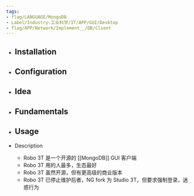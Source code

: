```yaml
---
tags:
- flag/LANGUAGE/MongoDB
- Label/Industry-工业科学/IT/APP/GUI/Desktop
- flag/APP/Network/Implement__/DB/Client
---
```


- Installation
    - 

- Configuration
    - 

- Idea
    - 

- Fundamentals
    - 

- Usage
    - 

- Description
    - Robo 3T 是一个开源的 [[MongoDB]] GUI 客户端
    - Robo 3T 用的人最多，生态最好
    - Robo 3T 虽然开源，但有更高级的商业版本
    - Robo 3T 已停止维护后者，NG fork 为 Studio 3T，但要求强制登录，迷惑行为
